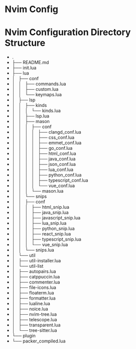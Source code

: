 # Nvim Config

# Nvim Configuration Directory Structure

- .
- ├── README.md
- ├── init.lua
- ├── lua
- │   ├── conf
- │   │   ├── commands.lua
- │   │   ├── custom.lua
- │   │   └── keymaps.lua
- │   ├── lsp
- │   │   ├── kinds
- │   │   │   └── kinds.lua
- │   │   ├── lsp.lua
- │   │   ├── mason
- │   │   │   ├── conf
- │   │   │   │   ├── clangd_conf.lua
- │   │   │   │   ├── css_conf.lua
- │   │   │   │   ├── emmet_conf.lua
- │   │   │   │   ├── go_conf.lua
- │   │   │   │   ├── html_conf.lua
- │   │   │   │   ├── java_conf.lua
- │   │   │   │   ├── json_conf.lua
- │   │   │   │   ├── lua_conf.lua
- │   │   │   │   ├── python_conf.lua
- │   │   │   │   ├── typescript_conf.lua
- │   │   │   │   └── vue_conf.lua
- │   │   │   └── mason.lua
- │   │   └── snips
- │   │   ├── conf
- │   │   │   ├── html_snip.lua
- │   │   │   ├── java_snip.lua
- │   │   │   ├── javascript_snip.lua
- │   │   │   ├── lua_snip.lua
- │   │   │   ├── python_snip.lua
- │   │   │   ├── react_snip.lua
- │   │   │   ├── typescript_snip.lua
- │   │   │   └── vue_snip.lua
- │   │   └── snips.lua
- │   └── util
- │   ├── util-installer.lua
- │   └── util-list
- │   ├── autopairs.lua
- │   ├── catppuccin.lua
- │   ├── commenter.lua
- │   ├── file-icons.lua
- │   ├── floaterm.lua
- │   ├── formatter.lua
- │   ├── lualine.lua
- │   ├── noice.lua
- │   ├── nvim-tree.lua
- │   ├── telescope.lua
- │   ├── transparent.lua
- │   └── tree-sitter.lua
- └── plugin
- └── packer_compiled.lua
